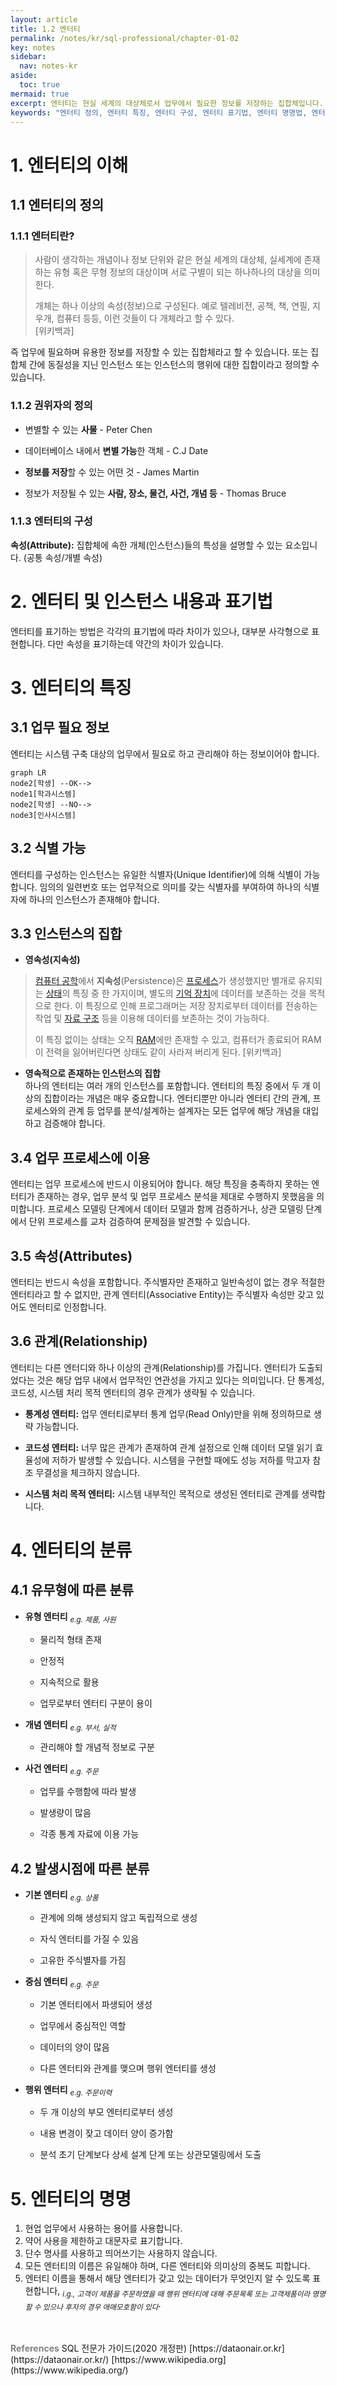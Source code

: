 ```yaml
---
layout: article
title: 1.2 엔터티
permalink: /notes/kr/sql-professional/chapter-01-02
key: notes
sidebar:
  nav: notes-kr
aside:
  toc: true
mermaid: true
excerpt: 엔터티는 현실 세계의 대상체로서 업무에서 필요한 정보를 저장하는 집합체입니다. 엔터티는 속성으로 구성되며, 업무 프로세스에서 반드시 필요하고 식별 가능해야 합니다. 엔터티는 유무형, 발생 시점에 따라 유형 엔터티, 개념 엔터티, 사건 엔터티 등으로 분류됩니다. 명명 시 단수 명사를 사용하며, 업무에서 사용하는 용어를 활용합니다.
keywords: "엔터티 정의, 엔터티 특징, 엔터티 구성, 엔터티 표기법, 엔터티 명명법, 엔터티 분류, SQLP 준비, 데이터베이스 객체, 인스턴스 집합, 식별자"
---
```


# 1. 엔터티의 이해
## 1.1 엔터티의 정의
### 1.1.1 엔터티란?

> 사람이 생각하는 개념이나 정보 단위와 같은 현실 세계의 대상체, 실세계에 존재하는 유형 혹은 무형 정보의 대상이며 서로 구별이 되는 하나하나의 대상을 의미한다.
> 
> 
> 개체는 하나 이상의 속성(정보)으로 구성된다. 예로 텔레비전, 공책, 책, 연필, 지우개, 컴퓨터 등등, 이런 것들이 다 개체라고 할 수 있다.   
> [위키백과]

즉 업무에 필요하며 유용한 정보를 저장할 수 있는 집합체라고 할 수 있습니다. 또는 집합체 간에 동질성을 지닌 인스턴스 또는 인스턴스의 행위에 대한 집합이라고 정의할 수 있습니다.

### 1.1.2 권위자의 정의

- 변별할 수 있는 **사물** - Peter Chen

- 데이터베이스 내에서 **변별 가능**한 객체 - C.J Date

- **정보를 저장**할 수 있는 어떤 것 - James Martin

- 정보가 저장될 수 있는 **사람, 장소, 물건, 사건, 개념 등** - Thomas Bruce

### 1.1.3 엔터티의 구성

**속성(Attribute):** 집합체에 속한 개체(인스턴스)들의 특성을 설명할 수 있는 요소입니다. (공통 속성/개별 속성)

# 2. 엔터티 및 인스턴스 내용과 표기법

엔터티를 표기하는 방법은 각각의 표기법에 따라 차이가 있으나, 대부분 사각형으로 표현합니다. 다만 속성을 표기하는데 약간의 차이가 있습니다.

# 3. 엔터티의 특징
## 3.1 업무 필요 정보

엔터티는 시스템 구축 대상의 업무에서 필요로 하고 관리해야 하는 정보이어야 합니다.

```mermaid
graph LR
node2[학생] --OK-->
node1[학과시스템]
node2[학생] --NO-->
node3[인사시스템]
```

## 3.2 식별 가능

엔터티를 구성하는 인스턴스는 유일한 식별자(Unique Identifier)에 의해 식별이 가능합니다. 임의의 일련번호 또는 업무적으로 의미를 갖는 식별자를 부여하여 하나의 식별자에 하나의 인스턴스가 존재해야 합니다.

## 3.3 인스턴스의 집합

- **영속성(지속성)**

> [컴퓨터 공학](https://ko.m.wikipedia.org/wiki/%EC%BB%B4%ED%93%A8%ED%84%B0_%EA%B3%B5%ED%95%99)에서 **지속성**(Persistence)은 [프로세스](https://ko.m.wikipedia.org/wiki/%ED%94%84%EB%A1%9C%EC%84%B8%EC%8A%A4)가 생성했지만 별개로 유지되는 [상태](https://en.wikipedia.org/wiki/State_(computer_science))의 특징 중 한 가지이며, 별도의 [기억 장치](https://ko.m.wikipedia.org/wiki/%EA%B8%B0%EC%96%B5_%EC%9E%A5%EC%B9%98)에 데이터를 보존하는 것을 목적으로 한다. 이 특징으로 인해 프로그래머는 저장 장치로부터 데이터를 전송하는 작업 및 [자료 구조](https://ko.m.wikipedia.org/wiki/%EC%9E%90%EB%A3%8C_%EA%B5%AC%EC%A1%B0) 등을 이용해 데이터를 보존하는 것이 가능하다.
> 
> 
> 
> 이 특징 없이는 상태는 오직 [RAM](https://ko.m.wikipedia.org/wiki/RAM)에만 존재할 수 있고, 컴퓨터가 종료되어 RAM이 전력을 잃어버린다면 상태도 같이 사라져 버리게 된다. [위키백과]
> 

- **영속적으로 존재하는 인스턴스의 집합**   
하나의 엔터티는 여러 개의 인스턴스를 포함합니다. 엔터티의 특징 중에서 두 개 이상의 집합이라는 개념은 매우 중요합니다. 엔터티뿐만 아니라 엔터티 간의 관계, 프로세스와의 관계 등 업무를 분석/설계하는 설계자는 모든 업무에 해당 개념을 대입하고 검증해야 합니다.

## 3.4 업무 프로세스에 이용

엔터티는 업무 프로세스에 반드시 이용되어야 합니다. 해당 특징을 충족하지 못하는 엔터티가 존재하는 경우, 업무 분석 및 업무 프로세스 분석을 제대로 수행하지 못했음을 의미합니다. 프로세스 모델링 단계에서 데이터 모델과 함께 검증하거나, 상관 모델링 단계에서 단위 프로세스를 교차 검증하여 문제점을 발견할 수 있습니다.

## 3.5 속성(Attributes)

엔터티는 반드시 속성을 포함합니다. 주식별자만 존재하고 일반속성이 없는 경우 적절한 엔터티라고 할 수 없지만, 관계 엔터티(Associative Entity)는 주식별자 속성만 갖고 있어도 엔터티로 인정합니다.

## 3.6 관계(Relationship)

엔터티는 다른 엔터디와 하나 이상의 관계(Relationship)를 가집니다. 엔터티가 도출되었다는 것은 해당 업무 내에서 업무적인 연관성을 가지고 있다는 의미입니다.
단 통계성, 코드성, 시스템 처리 목적 엔터티의 경우 관계가 생략될 수 있습니다.

- **통계성 엔터티:** 업무 엔터티로부터 통계 업무(Read Only)만을 위해 정의하므로 생략 가능합니다.

- **코드성 엔터티:** 너무 많은 관계가 존재하여 관계 설정으로 인해 데이터 모델 읽기 효율성에 저하가 발생할 수 있습니다. 시스템을 구현할 때에도 성능 저하를 막고자 참조 무결성을 체크하지 않습니다.

- **시스템 처리 목적 엔터티:** 시스템 내부적인 목적으로 생성된 엔터티로 관계를 생략합니다.

# 4. 엔터티의 분류

## 4.1 유무형에 따른 분류

- **유형 엔터티** <sub><i>e.g. 제품, 사원</i></sub>

    - 물리적 형태 존재

    - 안정적

    - 지속적으로 활용

    - 업무로부터 엔터티 구분이 용이

- **개념 엔터티** <sub><i>e.g. 부서, 실적</i></sub>

    - 관리해야 할 개념적 정보로 구분

- **사건 엔터티** <sub><i>e.g. 주문</i></sub>

    - 업무를 수행함에 따라 발생

    - 발생량이 많음

    - 각종 통계 자료에 이용 가능

## 4.2 발생시점에 따른 분류

- **기본 엔터티** <sub><i>e.g. 상품</i></sub>

    - 관계에 의해 생성되지 않고 독립적으로 생성

    - 자식 엔터티를 가질 수 있음

    - 고유한 주식별자를 가짐

- **중심 엔터티** <sub><i>e.g. 주문</i></sub>

    - 기본 엔터티에서 파생되어 생성

    - 업무에서 중심적인 역할

    - 데이터의 양이 많음

    - 다른 엔터티와 관계를 맺으며 행위 엔터티를 생성

- **행위 엔터티** <sub><i>e.g. 주문이력</i></sub>

    - 두 개 이상의 부모 엔터티로부터 생성

    - 내용 변경이 잦고 데이터 양이 증가함

    - 분석 초기 단계보다 상세 설계 단계 또는 상관모델링에서 도출

# 5. 엔터티의 명명

1. 현업 업무에서 사용하는 용어를 사용합니다.
2. 약어 사용을 제한하고 대문자로 표기합니다.
3. 단수 명사를 사용하고 띄어쓰기는 사용하지 않습니다.
4. 모든 엔터티의 이름은 유일해야 하며, 다른 엔터티와 의미상의 중복도 피합니다.
5. 엔터티 이름을 통해서 해당 엔터티가 갖고 있는 데이터가 무엇인지 알 수 있도록 표현합니다, <sub><i>i.g., 고객이 제품을 주문하였을 때 행위 엔터티에 대해 주문목록 또는 고객제품이라 명명할 수 있으나 후자의 경우 애매모호함이 있다</i></sub>.

<br>
<br>
<span style="color: grey; font-weight: 700;">References</span>   
SQL 전문가 가이드(2020 개정판)   
[https://dataonair.or.kr](https://dataonair.or.kr/)   
[https://www.wikipedia.org](https://www.wikipedia.org/)